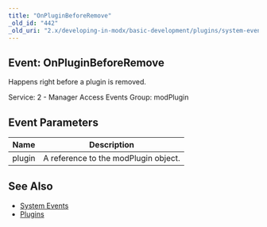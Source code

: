 ```yaml
---
title: "OnPluginBeforeRemove"
_old_id: "442"
_old_uri: "2.x/developing-in-modx/basic-development/plugins/system-events/onpluginbeforeremove"
---
```


## Event: OnPluginBeforeRemove

Happens right before a plugin is removed.

Service: 2 - Manager Access Events 
Group: modPlugin

## Event Parameters

| Name | Description |
|------|-------------|
| plugin | A reference to the modPlugin object. |
## See Also

- [System Events](developing-in-modx/basic-development/plugins/system-events "System Events")
- [Plugins](developing-in-modx/basic-development/plugins "Plugins")